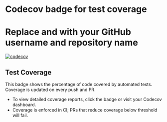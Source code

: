 # Codecov badge for test coverage
# Replace <owner> and <repo> with your GitHub username and repository name
[![codecov](https://codecov.io/gh/kevin-toles/tpm-job-finder-poc/branch/dev/graph/badge.svg)](https://codecov.io/gh/kevin-toles/tpm-job-finder-poc)

## Test Coverage
This badge shows the percentage of code covered by automated tests. Coverage is updated on every push and PR.

- To view detailed coverage reports, click the badge or visit your Codecov dashboard.
- Coverage is enforced in CI; PRs that reduce coverage below threshold will fail.
